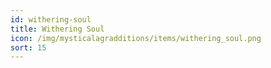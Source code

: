 ```yaml
---
id: withering-soul
title: Withering Soul
icon: /img/mysticalagradditions/items/withering_soul.png
sort: 15
---
```


